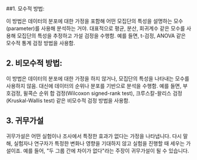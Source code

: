 ##1. 모수적 방법:

이 방법은 데이터의 분포에 대한 가정을 포함해 어떤 모집단의 특성을 설명하는 모수(parameter)를 사용해 분석하는 거야.
대표적으로 평균, 분산, 회귀계수 같은 모수를 사용해 모집단의 특성을 추정하고 가설 검정을 수행함.
예를 들면, t-검정, ANOVA 같은 모수적 통계 검정 방법을 사용함.
## 2. 비모수적 방법:

이 방법은 데이터의 분포에 대한 가정을 하지 않거나, 모집단의 특성을 나타내는 모수를 사용하지 않음.
대신에 데이터의 순위나 분포를 기반으로 분석을 수행함.
예를 들면, 부호검정, 윌콕슨 순위 합 검정(Wilcoxon signed-rank test), 크루스칼-왈리스 검정(Kruskal-Wallis test) 같은 비모수적 검정 방법을 사용함.

## 3. 귀무가설
귀무가설은 어떤 실험이나 조사에서 특정한 효과가 없다는 가정을 나타냅니다.
다시 말해, 실험자나 연구자가 특정한 변화나 영향을 기대하지 않고 실험을 진행할 때 세우는 가설이죠.
예를 들어, "두 그룹 간에 차이가 없다"라는 주장이 귀무가설이 될 수 있습니다.

